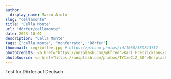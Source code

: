 ```yaml
---
author:
  display_name: Marco Aiolo
slug: "cellamonte"
title: "Cella Monte"
url: "dörfer/cellamonte"
date: 2023-10-01
description: "Cella Monte"
tags: ["cella monte", "monferrato", "Dörfer"]
thumbnail: img/coffee.jpg # https://picsum.photos/id/1060/5598/3732
photoCredits: <a href="https://unsplash.com/@kfred">Karl Fredrickson</a>
photoSource: <a href="https://unsplash.com/photos/TYIzeCiZ_60">Unsplash</a>
---
```


Test für Dörfer auf Deutsch
